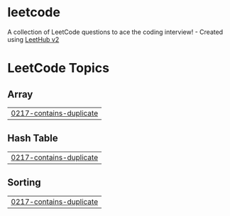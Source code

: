 # leetcode
A collection of LeetCode questions to ace the coding interview! - Created using [LeetHub v2](https://github.com/arunbhardwaj/LeetHub-2.0)

<!---LeetCode Topics Start-->
# LeetCode Topics
## Array
|  |
| ------- |
| [0217-contains-duplicate](https://github.com/GyuHyoung/leetcode/tree/master/0217-contains-duplicate) |
## Hash Table
|  |
| ------- |
| [0217-contains-duplicate](https://github.com/GyuHyoung/leetcode/tree/master/0217-contains-duplicate) |
## Sorting
|  |
| ------- |
| [0217-contains-duplicate](https://github.com/GyuHyoung/leetcode/tree/master/0217-contains-duplicate) |
<!---LeetCode Topics End-->